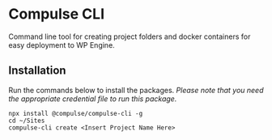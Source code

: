 # Compulse CLI
Command line tool for creating project folders and docker containers for easy deployment to WP Engine.

## Installation
Run the commands below to install the packages. *Please note that you need the appropriate credential file to run this package.*

```
npx install @compulse/compulse-cli -g
cd ~/Sites
compulse-cli create <Insert Project Name Here>
```